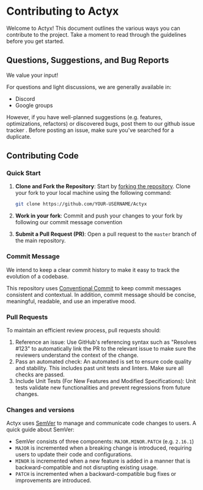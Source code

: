 # Contributing to Actyx

Welcome to Actyx!
This document outlines the various ways you can contribute to the project.
Take a moment to read through the guidelines before you get started.

## Questions, Suggestions, and Bug Reports

We value your input!

<!-- (what are we doing there when after we open-sourced Actyx repo)? -->
For questions and light discussions, we are generally available in:
- Discord <!-- (TODO: discord link)-->
- Google groups <!--(TODO: google groups link)-->

However, if you have well-planned suggestions (e.g. features, optimizations, refactors) or discovered bugs, post them to our github issue tracker <!-- TODO: link -->.
Before posting an issue, make sure you've searched for a duplicate.

## Contributing Code

### Quick Start

1. **Clone and Fork the Repository**:
    Start by [forking the repository](https://docs.github.com/en/get-started/quickstart/fork-a-repo). 
    Clone your fork to your local machine using the following command:

    ```bash
    git clone https://github.com/YOUR-USERNAME/Actyx
    ```

2. **Work in your fork**:
    Commit and push your changes to your fork by following our commit message convention <!-- TODO: link -->

3. **Submit a Pull Request (PR)**: 
    Open a pull request to the `master` branch of the main repository.

### Commit Message

We intend to keep a clear commit history to make it easy to track the evolution of a codebase.

<!-- Do we want to use conventional commits? -->
This repository uses [Conventional Commit](https://www.conventionalcommits.org/) to keep commit messages consistent and contextual.
In addition, commit message should be concise, meaningful, readable, and use an imperative mood.

### Pull Requests

To maintain an efficient review process, pull requests should:

1. Reference an issue: Use GitHub's referencing syntax such as "Resolves #123" to automatically link the PR to the relevant issue to make sure the reviewers understand the context of the change.
2. Pass an automated check: An automated is set to ensure code quality and stability. This includes past unit tests and linters. Make sure all checks are passed.
3. Include Unit Tests (For New Features and Modified Specifications): Unit tests validate new functionalities and prevent regressions from future changes.

<!--
When do we bump? 
Surely not on PR since it doesn't scale? 
Do we need a new process for this?
-->
### Changes and versions

Actyx uses [SemVer](https://semver.org/) to manage and communicate code changes to users. 
A quick guide about SemVer:

- SemVer consists of three components: `MAJOR.MINOR.PATCH` (e.g. `2.16.1`)
- `MAJOR` is incremented when a breaking change is introduced, requiring users to update their code and configurations.
- `MINOR` is incremented when a new feature is added in a manner that is backward-compatible and not disrupting existing usage.
- `PATCH` is incremented when a backward-compatible bug fixes or improvements are introduced.

<!--
QUESTION: ay=ny thoughts about sub-folder CONTRIBUTOR.MD?

Scrapped because each projects needs its own `getting started`

## Getting Started With Actyx For Advanced Users (TODO: content)

## Code Structure (TODO: content)

## Interesting Entry Points (TODO: content)
-->
